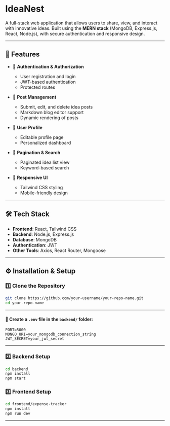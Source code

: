 # IdeaNest

A full-stack web application that allows users to share, view, and interact with innovative ideas. Built using the **MERN stack** (MongoDB, Express.js, React, Node.js), with secure authentication and responsive design.

---

## 🚀 Features

- 🔐 **Authentication & Authorization**
  - User registration and login
  - JWT-based authentication
  - Protected routes

- 📝 **Post Management**
  - Submit, edit, and delete idea posts
  - Markdown blog editor support
  - Dynamic rendering of posts

- 👤 **User Profile**
  - Editable profile page
  - Personalized dashboard

- 📄 **Pagination & Search**
  - Paginated idea list view
  - Keyword-based search

- 💅 **Responsive UI**
  - Tailwind CSS styling
  - Mobile-friendly design

---

## 🛠️ Tech Stack

- **Frontend**: React, Tailwind CSS
- **Backend**: Node.js, Express.js
- **Database**: MongoDB
- **Authentication**: JWT
- **Other Tools**: Axios, React Router, Mongoose

---
## ⚙️ Installation & Setup

### 1️⃣ Clone the Repository

```bash
git clone https://github.com/your-username/your-repo-name.git
cd your-repo-name
```
---
#### 📄 Create a `.env` file in the `backend/` folder:

```env
PORT=5000
MONGO_URI=your_mongodb_connection_string
JWT_SECRET=your_jwt_secret
```

---

### 2️⃣ Backend Setup

```bash
cd backend
npm install
npm start
```

### 3️⃣ Frontend Setup

```bash
cd frontend/expense-tracker
npm install
npm run dev
```

---
